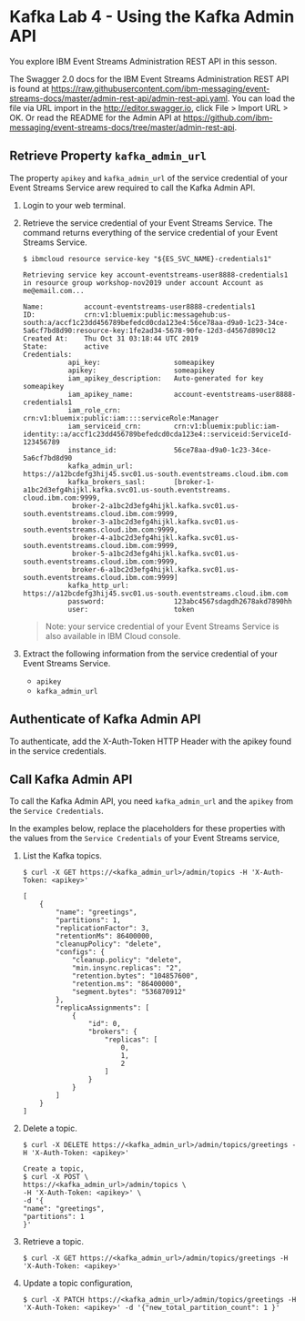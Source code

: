 # Kafka Lab 4 - Using the Kafka Admin API

You explore IBM Event Streams Administration REST API in this sesson.

The Swagger 2.0 docs for the IBM Event Streams Administration REST API is found at https://raw.githubusercontent.com/ibm-messaging/event-streams-docs/master/admin-rest-api/admin-rest-api.yaml. You can load the file via URL import in the http://editor.swagger.io, click File > Import URL > OK. Or read the README for the Admin API at https://github.com/ibm-messaging/event-streams-docs/tree/master/admin-rest-api.


## Retrieve Property `kafka_admin_url`

The property `apikey` and `kafka_admin_url` of the service credential of your Event Streams Service arew required to call the Kafka Admin API.

1. Login to your web terminal.

1. Retrieve the service credential of your Event Streams Service. The command returns everything of the service credential of your Event Streams Service.

	```shell
	$ ibmcloud resource service-key "${ES_SVC_NAME}-credentials1"

	Retrieving service key account-eventstreams-user8888-credentials1 in resource group workshop-nov2019 under account Account as me@email.com...
                  
	Name:          account-eventstreams-user8888-credentials1   
	ID:            crn:v1:bluemix:public:messagehub:us-south:a/accf1c23dd456789befedcd0cda123e4:56ce78aa-d9a0-1c23-34ce-5a6cf7bd8d90:resource-key:1fe2ad34-5678-90fe-12d3-d4567d890c12   
	Created At:    Thu Oct 31 03:18:44 UTC 2019   
	State:         active   
	Credentials:                                   
               api_key:                  someapikey      
               apikey:                   someapikey      
               iam_apikey_description:   Auto-generated for key someapikey     
               iam_apikey_name:          account-eventstreams-user8888-credentials1      
               iam_role_crn:             crn:v1:bluemix:public:iam::::serviceRole:Manager      
               iam_serviceid_crn:        crn:v1:bluemix:public:iam-identity::a/accf1c23dd456789befedcd0cda123e4::serviceid:ServiceId-123456789      
               instance_id:              56ce78aa-d9a0-1c23-34ce-5a6cf7bd8d90      
               kafka_admin_url:          https://a12bcdefg3hij45.svc01.us-south.eventstreams.cloud.ibm.com      
               kafka_brokers_sasl:       [broker-1-a1bc2d3efg4hijkl.kafka.svc01.us-south.eventstreams. cloud.ibm.com:9999,
				broker-2-a1bc2d3efg4hijkl.kafka.svc01.us-south.eventstreams.cloud.ibm.com:9999,
				broker-3-a1bc2d3efg4hijkl.kafka.svc01.us-south.eventstreams.cloud.ibm.com:9999,
				broker-4-a1bc2d3efg4hijkl.kafka.svc01.us-south.eventstreams.cloud.ibm.com:9999,
				broker-5-a1bc2d3efg4hijkl.kafka.svc01.us-south.eventstreams.cloud.ibm.com:9999,
				broker-6-a1bc2d3efg4hijkl.kafka.svc01.us-south.eventstreams.cloud.ibm.com:9999]      
               kafka_http_url:           https://a12bcdefg3hij45.svc01.us-south.eventstreams.cloud.ibm.com      
               password:                 123abc4567sdagdh2678akd7890hh      
               user:                     token 
	```

	> Note: your service credential of your Event Streams Service is also available in IBM Cloud console.

1. Extract the following information from the service credential of your Event Streams Service.
	* `apikey`
	* `kafka_admin_url`


## Authenticate of Kafka Admin API

To authenticate, add the X-Auth-Token HTTP Header with the apikey found in the service credentials.


## Call Kafka Admin API

To call the Kafka Admin API, you need `kafka_admin_url` and the `apikey` from the `Service Credentials`. 

In the examples below, replace the placeholders for these properties with the values from the `Service Credentials` of your Event Streams service,

1. List the Kafka topics.
  
	```console
	$ curl -X GET https://<kafka_admin_url>/admin/topics -H 'X-Auth-Token: <apikey>'

	[
		{
			"name": "greetings",
			"partitions": 1,
			"replicationFactor": 3,
			"retentionMs": 86400000,
			"cleanupPolicy": "delete",
			"configs": {
				"cleanup.policy": "delete",
				"min.insync.replicas": "2",
				"retention.bytes": "104857600",
				"retention.ms": "86400000",
				"segment.bytes": "536870912"
			},
			"replicaAssignments": [
				{
					"id": 0,
					"brokers": {
						"replicas": [
							0,
							1,
							2
						]
					}
				}
			]
		}
	]
	```

1. Delete a topic.
  
	```console
	$ curl -X DELETE https://<kafka_admin_url>/admin/topics/greetings -H 'X-Auth-Token: <apikey>'

	Create a topic,
	$ curl -X POST \
	https://<kafka_admin_url>/admin/topics \
	-H 'X-Auth-Token: <apikey>' \
	-d '{
	"name": "greetings",
	"partitions": 1
	}'
	```

1. Retrieve a topic.

	```console
	$ curl -X GET https://<kafka_admin_url>/admin/topics/greetings -H 'X-Auth-Token: <apikey>'
	```

1. Update a topic configuration,

	```console
	$ curl -X PATCH https://<kafka_admin_url>/admin/topics/greetings -H 'X-Auth-Token: <apikey>' -d '{"new_total_partition_count": 1 }'
	```



